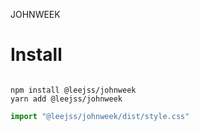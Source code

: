 JOHNWEEK

# Install

```shell

npm install @leejss/johnweek
yarn add @leejss/johnweek

```

```ts
import "@leejss/johnweek/dist/style.css"
```
